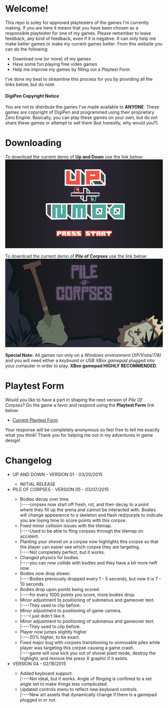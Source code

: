 # Welcome!
<p>This repo is soley for approved playtesters of the games I'm currently making. If you are here it means that you have been chosen as a responsible playtester for one of my games. Please remember to leave feedback, any kind of feedback, even if it is negative. It can only help me make better games or make my current games better. From this website you can do the following:
  <ul>
    <li>Download one (or more) of my games</li>
    <li>Have some fun playing free video games</li>
    <li>Help me improve my games by filling out a Playtest Form</li>
  </ul>
I've done my best to streamline this process for you by providing all the links below, but do note:
  <h4>DigiPen Copyright Notice</h4>
  <p>You are not to distribute the games I've made available to <strong>ANYONE</strong>. These games are copyright of DigiPen and programmed using their proprietary Zero Engine. Basically, you can play these games on your own, but do not share these games or attempt to sell them (but honestly, why would you?).</p>
</p>


# Downloading
<p>To download the current demo of <strong>Up and Down</strong> use the link below: 
      <a href="https://github.com/TheDevilsWaffle/Playtesting/blob/master/Demo-UpAndDown-v01.exe?raw=true"><img src="https://github.com/TheDevilsWaffle/Playtesting/blob/master/up-and-down-start-screen.png?raw=true" title ="Up+Down Demo v01" alt="Up+Down Demo v01" /></a>
<p>To download the current demo of <strong>Pile of Corpses</strong> use the link below: 
      <a href="https://github.com/TheDevilsWaffle/Playtesting/blob/master/Demo-PileOfCorpses-v05.exe?raw=true"><img src="https://github.com/TheDevilsWaffle/Playtesting/blob/master/pile-of-corpses-promo-image.png?raw=true" alt="Pile of Corpses v05" title="Pile of Corpses v05" /></a>
  <p><strong>Special Note:</strong> All games run only on a <em>Windows environment (XP/Vista/7/8)</em> and you will need either a <em>keyboard</em> or <em>USB XBox gamepad</em> plugged into your computer in order to play. <strong>XBox gamepad HIGHLY RECOMMENDED</strong>.</p>
</p>

# Playtest Form
<p>Would you like to have a part in shaping the next version of <em>Pile Of Corpses</em>? Do the game a favor and respond using the <strong>Playtest Form</strong> link below: 
<ul>
    <li>
      <a href="http://goo.gl/forms/Ofe66iX0sL" target="_BLANK">Current Playtest Form</a>
    </li>
  </ul>


<p>Your response will be completely anonymous so feel free to tell me exactly what you think! Thank you for helping me out in my adventures in game design!</p>
</p>

# Changelog
<ul>
	<li>UP AND DOWN - VERSION 01 - 03/20/2015</li>
		<ul>
			<li>INITIAL RELEASE</li>
		</ul>
	<li>PILE OF CORPSES - VERSION 05 - 03/07/2015</li>
	    <ul>
	    	<li>Bodies decay over time.
	        	<br />  |----corpses now start off fresh, rot, and then decay to a point where they fill up the arena and cannot be interacted with. Bodies will change appearence to a skeleton and flash red/purple to indicate you are losing time to score points with this corpse.
	      	</li>
	   		<li>Fixed minor collision issues with the tilemap.
	        	<br />  |----Used to be able to fling corpses through the tilemap on accident.
	      	</li>
	      	<li>Planting your shovel on a corpse now highlights this corpse so that the player can easier see which corpse they are targeting.
	        	<br />  |----Not completely perfect, but it works.
	      	</li>
	      	<li>Changed physics for bodies.
	        	<br />  |----you can now collide with bodies and they have a bit more heft now.
	      	</li>
	      	<li>Bodies now drop slower.
	        	<br />  |----Bodies previously dropped every 1 - 5 seconds, but now it is 7 - 10 seconds.
	      	</li>
	      	<li>Bodies drop upon points being scored.
	        	<br />  |----for every 1000 points you score, more bodies drop.
	      	</li>
	      	<li>Minor adjustment to positioning of submenus and gameover text.
	        	<br />  |----They used to clip before.
	      	</li>
	      	<li>Minor adjustment to positioning of game camera.
	        	<br />  |----I just didn't like it.
	      	</li>
	      	<li>Minor adjustment to positioning of submenus and gameover text.
	        	<br />  |----They used to clip before.
	      	</li>
	      	<li>Player now jumps slightly higher
	        	<br />  |----20% higher, to be exact.
	      	</li>
	      	<li>Fixed major bug with corpses transitioning to unmovable piles while player was targeting this corpse causing a game crash.
	        	<br />  |----game will now kick you out of shovel plant mode, destroy the highlight, and remove the press X graphic if it exists.
	      	</li>
	    </ul>
	</li>
  	<li>VERSION 04 - 02/16/2015</li>
	    <ul>
	      	<li>Added keyboard support.
	        	<br />  |----Not ideal, but it works. Angle of flinging is confined to a set angle set to make things less complicated.
	      	</li>
	      	<li>Updated controls menu to reflect new keyboard controls.
	        	<br />  |----New art assets that dynamically change if there is a gamepad plugged in or not.
	      	</li>
	    </ul>
	</li>
</ul>
